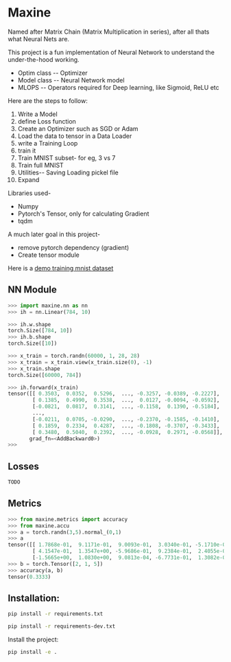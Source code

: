 # Maxine

Named after Matrix Chain (Matrix Multiplication in series), after all thats what Neural Nets are.

This project is a fun implementation of Neural Network to understand the under-the-hood working. 

- Optim class -- Optimizer
- Model class -- Neural Network model
- MLOPS -- Operators required for Deep learning, like Sigmoid, ReLU etc

Here are the steps to follow:

1. Write a Model
2. define Loss function
3. Create an Optimizer such as SGD or Adam
4. Load the data to tensor in a Data Loader
5. write a Training Loop
6. train it
7. Train MNIST subset- for eg, 3 vs 7
8. Train full MNIST
9. Utilities-- Saving Loading pickel file
10. Expand

Libraries used-
 - Numpy
 - Pytorch's Tensor, only for calculating Gradient
 - tqdm

A much later goal in this project-
 - remove pytorch dependency (gradient)
 - Create tensor module


Here is a [demo training mnist dataset](https://github.com/akash5100/nn/blob/main/nn/demo.ipynb)


## NN Module

```py
>>> import maxine.nn as nn
>>> ih = nn.Linear(784, 10)

>>> ih.w.shape
torch.Size([784, 10])
>>> ih.b.shape
torch.Size([10])

>>> x_train = torch.randn(60000, 1, 28, 28)
>>> x_train = x_train.view(x_train.size(0), -1)
>>> x_train.shape
torch.Size([60000, 784])

>>> ih.forward(x_train)
tensor([[ 0.3503,  0.0352,  0.5296,  ..., -0.3257, -0.0389, -0.2227],
        [ 0.1385,  0.4990,  0.3538,  ...,  0.0127, -0.0094, -0.0592],
        [-0.0821,  0.0817,  0.3141,  ..., -0.1158,  0.1390, -0.5184],
        ...,
        [-0.0211,  0.0705, -0.0290,  ..., -0.2370, -0.1585, -0.1410],
        [ 0.1859,  0.2334,  0.4287,  ..., -0.1808, -0.3707, -0.3433],
        [ 0.3480,  0.5040,  0.2392,  ..., -0.0928,  0.2971, -0.0568]],
       grad_fn=<AddBackward0>)
>>>
```


## Losses

```py
TODO
```


## Metrics

```py
>>> from maxine.metrics import accuracy
>>> from maxine.accu
>>> a = torch.randn(3,5).normal_(0,1)
>>> a
tensor([[ 1.7868e-01,  9.1171e-01,  9.0093e-01,  3.0340e-01, -5.1710e-01],
        [ 4.1547e-01,  1.3547e+00, -5.9686e-01,  9.2384e-01,  2.4055e-02],
        [-1.5665e+00,  1.0830e+00,  9.0813e-04, -6.7731e-01,  1.3082e-01]])
>>> b = torch.Tensor([2, 1, 5])
>>> accuracy(a, b)
tensor(0.3333)
```


## Installation:


```bash
pip install -r requirements.txt
```
```bash
pip install -r requirements-dev.txt
```
Install the project:
```bash
pip install -e .
```
